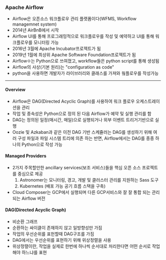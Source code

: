 ﻿### Apache Airflow 
- Airflow은 오픈소스 워크플로우 관리 플랫폼이다(WFMS, Workflow managemnet system)
- 2014년 AirBnB에서 시작
- Airflow UI를 통해 프로그래밍적으로 워크플로우를 작성 및 예약하고 UI를 통해 워크플로우를 모니터링 가능
- 2016년 3월에 Apache Incubator프로젝트가 됨
- 2019년 1월에 최상위 Apache Software Foundation프로젝트가 됨
- Airflowㅇ는 Python으로 쓰여졌고, workflow들은 python script를 통해 생성됨
- Airflow의 사상(기본 원리)는 "configuration as code"
- python을 사용하면 개발자가 라이브러리와 클래스를 가져와 웤플로우를 작성가능
---
#### Overview 
- Airflow은 DAG(Directed Acyclic Graph)를 사용하여 워크 플로우 오케스트레이션을  관리
- 작업 및 종속성은 Python으로 정의 된 다음 Airflow가 예약 및 실행 관리를 함
- DAG는 정의된 일정(매시간, 매일)으로 실행되거나 외부 이벤트 트리거기반으로 실행
- Oozie 및 Azkaban과 같은 이전 DAG 기반 스케쥴러는 DAG를 생성하기 위해 여러 구성 파일과 파일 시스템 트리에 의존 하는 반면, Airflow에서는 DAG를 종종 하나의 Python으로 작성 가능

#### Managed Providers
- 2가지 주목할만한 ancillary services(보조 서비스)들을 핵심 오픈 소스 프로젝트를 중심으로 제공
	1. Astronomer는 모니터링, 경고, 개발 및 클러스터 관리를 지원하는 Sass 도구 
	2.  Kubernetes (배포 가능 공기 흐름 스택을 구축)
- Cloud Composer는 GCP에서 실행되며 다른 GCP서비스와 잘 잘 통합 되는 관리되는 Airflow 버전


#### DAG(Directed Acyclic Graph)
- 비순환 그래프
- 순환하는 싸이클이 존재하지 않고 일방향성만 가짐
- 작업의 우선순위를 표헌할때 DAG구조를 가짐
- DAG에서는 우선순위를 표현하기 위해 위상정렬을 사용
- 위상정렬이란, 작업을 실제로 한번에 하나씩 순서대로 처리한다면 어떤 순서로 작업해야 하느냐를 표현

